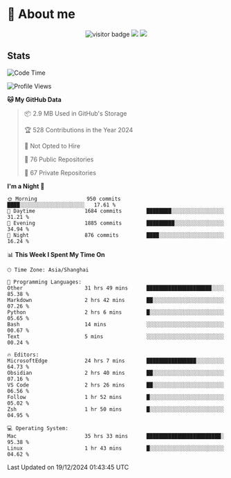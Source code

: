 <!-- ![](https://youpai.roccoshi.top/img/20200804214216.png) -->

# 🧐 About me
 
<p align="center">
<img src="https://visitor-badge.laobi.icu/badge?page_id=Lincest.Lincest&title=hits" alt="visitor badge"/>
<a href="mailto:imroccoshi@gmail.com"><img src="https://img.shields.io/badge/gmail-imroccoshi%40gmail.com-red"></a>
<a href="https://blog.roccoshi.top"><img src="https://img.shields.io/badge/blog-roccoshi-green"></a>
</p>

## Stats

<!--START_SECTION:waka-->
![Code Time](http://img.shields.io/badge/Code%20Time-1%2C810%20hrs%2051%20mins-blue)

![Profile Views](http://img.shields.io/badge/Profile%20Views-0-blue)

**🐱 My GitHub Data** 

> 📦 2.9 MB Used in GitHub's Storage 
 > 
> 🏆 528 Contributions in the Year 2024
 > 
> 🚫 Not Opted to Hire
 > 
> 📜 76 Public Repositories 
 > 
> 🔑 67 Private Repositories 
 > 
**I'm a Night 🦉** 

```text
🌞 Morning                950 commits         ████░░░░░░░░░░░░░░░░░░░░░   17.61 % 
🌆 Daytime                1684 commits        ████████░░░░░░░░░░░░░░░░░   31.21 % 
🌃 Evening                1885 commits        █████████░░░░░░░░░░░░░░░░   34.94 % 
🌙 Night                  876 commits         ████░░░░░░░░░░░░░░░░░░░░░   16.24 % 
```


📊 **This Week I Spent My Time On** 

```text
🕑︎ Time Zone: Asia/Shanghai

💬 Programming Languages: 
Other                    31 hrs 49 mins      █████████████████████░░░░   85.38 % 
Markdown                 2 hrs 42 mins       ██░░░░░░░░░░░░░░░░░░░░░░░   07.26 % 
Python                   2 hrs 6 mins        █░░░░░░░░░░░░░░░░░░░░░░░░   05.65 % 
Bash                     14 mins             ░░░░░░░░░░░░░░░░░░░░░░░░░   00.67 % 
Text                     5 mins              ░░░░░░░░░░░░░░░░░░░░░░░░░   00.24 % 

🔥 Editors: 
MicrosoftEdge            24 hrs 7 mins       ████████████████░░░░░░░░░   64.73 % 
Obsidian                 2 hrs 40 mins       ██░░░░░░░░░░░░░░░░░░░░░░░   07.16 % 
VS Code                  2 hrs 26 mins       ██░░░░░░░░░░░░░░░░░░░░░░░   06.56 % 
Follow                   1 hr 52 mins        █░░░░░░░░░░░░░░░░░░░░░░░░   05.02 % 
Zsh                      1 hr 50 mins        █░░░░░░░░░░░░░░░░░░░░░░░░   04.95 % 

💻 Operating System: 
Mac                      35 hrs 33 mins      ████████████████████████░   95.38 % 
Linux                    1 hr 43 mins        █░░░░░░░░░░░░░░░░░░░░░░░░   04.62 % 
```


 Last Updated on 19/12/2024 01:43:45 UTC
<!--END_SECTION:waka-->


